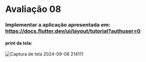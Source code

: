 # Avaliação 08
### Implementar a aplicação apresentada em: https://docs.flutter.dev/ui/layout/tutorial?authuser=0
#### print da tela:
![Captura de tela 2024-09-08 214111](https://github.com/user-attachments/assets/efc09284-8719-4e5b-90a3-73bc19ab4827)
